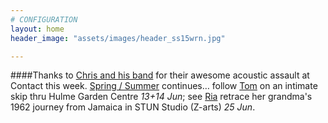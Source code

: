 ```yaml
---
# CONFIGURATION
layout: home
header_image: "assets/images/header_ss15wrn.jpg"

---
```

####Thanks to [Chris and his band](/current/2015-springsummer/bailey) for their awesome acoustic assault at Contact this week. [Spring / Summer](/current/2015-springsummer) continues… follow [Tom](/current/2015-springsummer/marshman) on an intimate skip thru Hulme Garden Centre *13+14 Jun*; see [Ria](/current/2015-springsummer/hartley) retrace her grandma's 1962 journey from Jamaica in STUN Studio (Z-arts) *25 Jun*.
